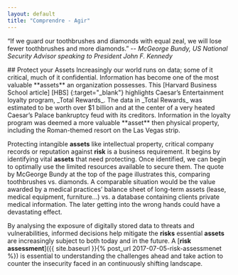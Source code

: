 ```yaml
---
layout: default
title: "Comprendre - Agir"
---
```


<p class="lead">“If we guard our toothbrushes and diamonds with equal zeal, we will lose fewer toothbrushes and more diamonds.”  
-- <cite>McGeorge Bundy, US National Security Advisor speaking to President John F. Kennedy</cite></p>
## Protect your Assets
Increasingly our world runs on data; some of it critical, much of it confidential. Information has become one of the most valuable **assets** an organization possesses. This [Harvard Business School article] [HBS] {:target="_blank"} highlights Caesar’s Entertainment loyalty program, _Total Rewards_. The data in _Total Rewards_ was estimated to be worth over $1 billion and at the center of a very heated Caesar’s Palace bankruptcy feud with its creditors. Information in the loyalty program was deemed a more valuable **asset** then physical property, including the Roman-themed resort on the Las Vegas strip.

Protecting intangible **assets** like intellectual property, critical company records or reputation against **risk** is a business requirement. It begins by identifying vital **assets** that need protecting. Once identified, we can begin to optimally use the limited resources available to secure them. The quote by McGeorge Bundy at the top of the page illustrates this, comparing toothbrushes vs. diamonds. A comparable situation would be the value awarded by a medical practices’ balance sheet of long-term assets (lease, medical equipment, furniture...) vs. a database containing clients private medical information. The later getting into the wrong hands could have a devastating effect.

By analysing the exposure of digitally stored data to threats and vulnerabilities, informed decisions help mitigate the **risks** essential **assets** are increasingly subject to both today and in the future. A [**risk assessment**]({{ site.baseurl }}{% post_url 2017-07-05-risk-assessmenet %}) is essential to understanding the challenges ahead and take action to counter the insecurity faced in an continuously shifting landscape.

[HBS]: https://digit.hbs.org/submission/caesars-entertainment-what-happens-in-vegas-ends-up-in-a-1billion-database/

